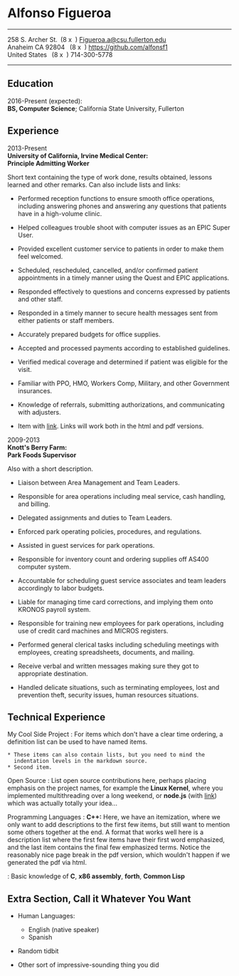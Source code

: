 
Alfonso Figueroa
============

-------------------     ----------------------------
258 S. Archer St.&ensp;(8 x &nbsp;)        Figueroa.a@csu.fullerton.edu  
Anaheim CA 92804 &ensp;(8 x &nbsp;)          https://github.com/alfonsf1  
United States  &ensp;(8 x &nbsp;)                           714-300-5778  
-------------------     ----------------------------

Education
---------

2016-Present (expected):    
**BS, Computer Science**; California State University, Fullerton


Experience
----------

2013-Present  
**University of California, Irvine Medical Center:**  
**Principle Admitting Worker**

Short text containing the type of work done, results obtained,
lessons learned and other remarks. Can also include lists and
links:

* Performed reception functions to ensure smooth office operations, including answering phones
and answering any questions that patients have in a high-volume clinic.

* Helped colleagues trouble shoot with computer issues as an EPIC Super User.

* Provided excellent customer service to patients in order to make them feel welcomed.

* Scheduled, rescheduled, cancelled, and/or confirmed patient appointments in a timely manner
using the Quest and EPIC applications.

* Responded effectively to questions and concerns expressed by patients and other staff.

* Responded in a timely manner to secure health messages sent from either patients or staff
members.

* Accurately prepared budgets for office supplies.

* Accepted and processed payments according to established guidelines.

* Verified medical coverage and determined if patient was eligible for the visit.

* Familiar with PPO, HMO, Workers Comp, Military, and other Government insurances.

* Knowledge of referrals, submitting authorizations, and communicating with adjusters.

* Item with [link](http://www.example.com). Links will work both in
  the html and pdf versions.

2009-2013  
**Knott's Berry Farm:**  
**Park Foods Supervisor**  

Also with a short description.

* Liaison between Area Management and Team Leaders.

* Responsible for area operations including meal service, cash handling, and billing.

* Delegated assignments and duties to Team Leaders.

* Enforced park operating policies, procedures, and regulations.

* Assisted in guest services for park operations.

* Responsible for inventory count and ordering supplies off AS400 computer system.

* Accountable for scheduling guest service associates and team leaders accordingly to labor
budgets.

* Liable for managing time card corrections, and implying them onto KRONOS payroll system.

* Responsible for training new employees for park operations, including use of credit card
machines and MICROS registers.

* Performed general clerical tasks including scheduling meetings with employees, creating
spreadsheets, documents, and mailing.

* Receive verbal and written messages making sure they got to appropriate destination.

* Handled delicate situations, such as terminating employees, lost and prevention theft, security
issues, human resources situations.

Technical Experience
--------------------

My Cool Side Project
:   For items which don't have a clear time ordering, a definition
    list can be used to have named items.

    * These items can also contain lists, but you need to mind the
      indentation levels in the markdown source.
    * Second item.

Open Source
:   List open source contributions here, perhaps placing emphasis on
    the project names, for example the **Linux Kernel**, where you
    implemented multithreading over a long weekend, or **node.js**
    (with [link](http://nodejs.org)) which was actually totally
    your idea...

Programming Languages
:   **C++:** Here, we have an itemization, where we only want
    to add descriptions to the first few items, but still want to
    mention some others together at the end. A format that works well
    here is a description list where the first few items have their
    first word emphasized, and the last item contains the final few
    emphasized terms. Notice the reasonably nice page break in the pdf
    version, which wouldn't happen if we generated the pdf via html.

:   Basic knowledge of **C**, **x86 assembly**, **forth**, **Common Lisp**

[ref]: https://github.com/githubuser/superlongprojectname

Extra Section, Call it Whatever You Want
----------------------------------------

* Human Languages:

     * English (native speaker)
     * Spanish
     
* Random tidbit

* Other sort of impressive-sounding thing you did